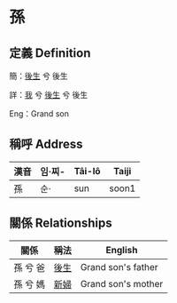 # 孫
## 定義 Definition
簡：[後生](member19.md) 兮 後生

詳：[我](member1.md) 兮 [後生](member19.md) 兮 後生

Eng：Grand son

## 稱呼 Address

漢音 | 임·찌- | Tâi-lô | Taiji
--- | --- | --- | --- 
孫 | 순· | sun | soon1 


## 關係 Relationships

關係 | 稱法 | English
--- | --- | --- 
孫 兮 爸 | [後生](member19.md) | Grand son's father
孫 兮 媽 | [新婦](member52.md) | Grand son's mother
